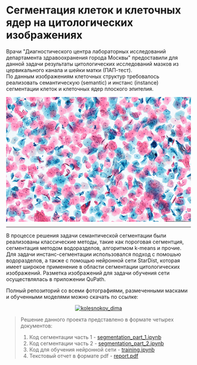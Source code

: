 # Сегментация клеток и клеточных ядер на цитологических изображениях
Врачи "Диагностического центра лабораторных исследований департамента здравоохранения города Москвы" предоставили для данной задачи результаты цитологических исследований мазков из цервикального канала и шейки матки (ПАП-тест). <br/>
По данным изображениям клеточных структур требовалось реализовать семантическую (semantic) и инстанс (instance) сегментации клеток и клеточных ядер плоского эпителия.


<p align="center"> <img align="center" src="./pap-test.png" alt="kolesnokov__dima" height="340" width="600" /> </center>  

---
В процессе решения задачи семантической сегментации были реализованы классические методы, такие как пороговая сегментция, сегментация методом водоразделов, алгоритмом k-means и прочие. Для задачи инстанс-сегментации использовался подход с помошью водоразделов, а также c помощью нейронной сети StarDist, которая имеет широкое применение в области сегментации цитологических изображений. Разметка изображений для задачи обучения сети осуществлялась в приложении QuPath.
 
Полный репозиторий со всеми фотографиями, размеченными масками и обученными моделями можно скачать по ссылке:

<p align="center"><a href="https://disk.yandex.ru/d/s6FLmlOGQyiT1A" target="blank"><img src="https://www.blackwater.digital/wp-content/uploads/2018/04/shutterstock_451966405.png" alt="kolesnokov_dima" height="80" width="120" /> </a> 
<br>

 
 > Решение данного проекта представлено в формате четырех документов:
>1. Код сегментации часть 1 - [segmentation_part_1.ipynb](https://github.com/Koldim2001/Segmentation_cells-nuclei/blob/main/segmentation_part_1.ipynb)
>2. Код сегментации часть 2 - [segmentation_part_2.ipynb](https://github.com/Koldim2001/Segmentation_cells-nuclei/blob/main/segmentation_part_2.ipynb)
>3. Код для обучения нейронной сети - [training.ipynb](https://github.com/Koldim2001/Segmentation_cells-nuclei/blob/main/training.ipynb)
>4. Текстовый отчет в формате pdf - [report.pdf](https://github.com/Koldim2001/Emotion_classifier/blob/main/emotion_class_multy.ipynb)
